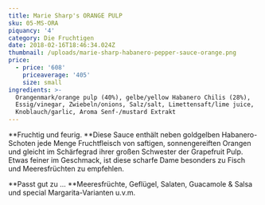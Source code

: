 ```yaml
---
title: Marie Sharp's ORANGE PULP
sku: 05-MS-ORA
piquancy: '4'
category: Die Fruchtigen
date: 2018-02-16T18:46:34.024Z
thumbnail: /uploads/marie-sharp-habanero-pepper-sauce-orange.png
price:
  - price: '608'
    priceaverage: '405'
    size: small
ingredients: >-
  Orangenmark/orange pulp (40%), gelbe/yellow Habanero Chilis (28%),
  Essig/vinegar, Zwiebeln/onions, Salz/salt, Limettensaft/lime juice,
  Knoblauch/garlic, Aroma Senf-/mustard Extrakt
---
```

**Fruchtig und feurig. **Diese Sauce enthält neben goldgelben Habanero-Schoten jede Menge Fruchtfleisch von saftigen, sonnengereiften Orangen und gleicht im Schärfegrad ihrer großen Schwester der Grapefruit Pulp. Etwas feiner im Geschmack, ist diese scharfe Dame besonders zu Fisch und Meeresfrüchten zu empfehlen. 



**Passt gut zu ... **Meeresfrüchte, Geflügel, Salaten, Guacamole & Salsa und special Margarita-Varianten u.v.m.

